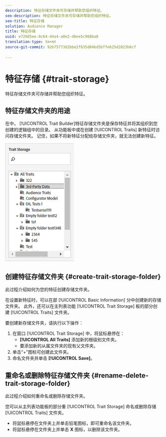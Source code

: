 ```yaml
---
description: 特征存储文件夹可存储并帮助您组织特征。
seo-description: 特征存储文件夹可存储并帮助您组织特征。
seo-title: 特征存储
solution: Audience Manager
title: 特征存储
uuid: e72685ee-0c64-44a4-a8e2-d6ee5c968ba0
translation-type: tm+mt
source-git-commit: 92b75773d2bbe2f635d84bd5bffe625d2023b6cf

---
```



# 特征存储 {#trait-storage}

特征存储文件夹可存储并帮助您组织特征。

<!-- c_tb_storage.xml -->

## 特征存储文件夹的用途

在中， [!UICONTROL Trait Builder]特征存储文件夹是保存特征并将其组织到您创建的逻辑组中的目录。 从功能板中或在创建 [!UICONTROL Traits] 新特征时访问存储文件夹。 记住，如果不将新特征分配给存储文件夹，就无法创建新特征。

![](assets/tb_storage.png)

## 创建特征存储文件夹 {#create-trait-storage-folder}

此过程介绍如何为您的特征创建存储文件夹。

<!-- t_tb_create_storage.xml -->

在设置新特征时，可以在部 [!UICONTROL Basic Information] 分中创建新的存储文件夹。 此外，还可以在主列表功能 [!UICONTROL Trait Storage] 板的部分创建 [!UICONTROL Traits] 文件夹。

要创建新存储文件夹，请执行以下操作：

1. 在窗口 [!UICONTROL Trait Storage] 中，将鼠标悬停在：
   * **[!UICONTROL All Traits]** 添加新的根级别文件夹。
   * 要添加新的从属文件夹的现有父文件夹。
1. 单击“+”图标可创建此文件夹。
1. 命名文件夹并单击 **[!UICONTROL Save]**。

## 重命名或删除特征存储文件夹 {#rename-delete-trait-storage-folder}

此过程介绍如何重命名或删除存储文件夹。

<!-- t_tb_rename_delete_storage.xml -->

您可以从主列表功能板的部分重 [!UICONTROL Trait Storage] 命名或删除存储 [!UICONTROL Traits] 文件夹。

* 将鼠标悬停在文件夹上并单击铅笔图标，即可重命名该文件夹。
* 将鼠标悬停在文件夹上并单击 **X** 图标，以删除该文件夹。